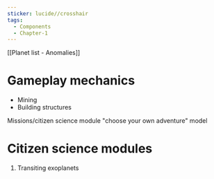 ```yaml
---
sticker: lucide//crosshair
tags:
  - Components
  - Chapter-1
---
```

[[Planet list - Anomalies]] 

# Gameplay mechanics
* Mining
* Building structures

Missions/citizen science module "choose your own adventure" model

# Citizen science modules
1. Transiting exoplanets